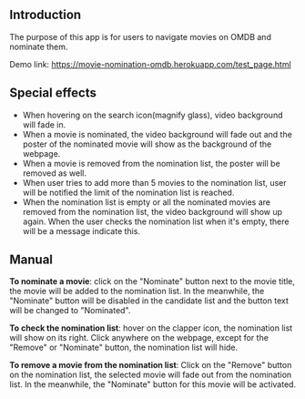 ## Introduction

The purpose of this app is for users to navigate movies on OMDB and nominate them.

Demo link: https://movie-nomination-omdb.herokuapp.com/test_page.html

## Special effects

- When hovering on the search icon(magnify glass), video background will fade in.
- When a movie is nominated, the video background will fade out and the poster of the nominated movie will show as the background of the webpage.
- When a movie is removed from the nomination list, the poster will be removed as well.
- When user tries to add more than 5 movies to the nomination list, user will be notified the limit of the nomination list is reached.
- When the nomination list is empty or all the nominated movies are removed from the nomination list, the video background will show up again.
When the user checks the nomination list when it's empty, there will be a message indicate this.

## Manual

**To nominate a movie**: click on the "Nominate" button next to the movie title, the movie will be added to the nomination list. In the meanwhile, the "Nominate" button will be disabled in the candidate list and the button text will be changed to "Nominated".

**To check the nomination list**: hover on the clapper icon, the nomination list will show on its right. Click anywhere on the webpage, except for the "Remove" or "Nominate" button, the nomination list will hide.

**To remove a movie from the nomination list**: Click on the "Remove" button on the nomination list, the selected movie will fade out from the nomination list. In the meanwhile, the "Nominate" button for this movie will be activated.
